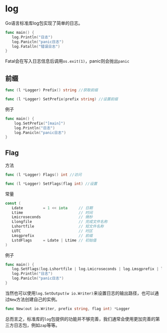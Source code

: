 # log

Go语言标准库log包实现了简单的日志。

```go
func main() {
   log.Println("日志")
   log.Panicln("panic日志")
   log.Fatalln("错误日志")
}
```

Fatal会在写入日志信息后调用`os.exit(1)`，panic则会抛出`panic`



## 前缀

```go
func (l *Logger) Prefix() string //获取前缀

func (l *Logger) SetPrefix(prefix string) //设置前缀
```

例子

```go
func main() {
	log.SetPrefix("[main]")
	log.Println("日志")
	log.Panicln("panic日志")
}
```



## Flag

方法

```go
func (l *Logger) Flags() int //访问

func (l *Logger) SetFlags(flag int) //设置
```

常量

```go
const (
   Ldate         = 1 << iota     // 日期
   Ltime                         // 时间
   Lmicroseconds                 // 微秒
   Llongfile                     // 完成文件名称
   Lshortfile                    // 短文件名称
   LUTC                          // 时区
   Lmsgprefix                    // 前缀
   LstdFlags     = Ldate | Ltime // 初始值
)
```

例子 

```go
func main() {
   log.SetFlags(log.Lshortfile | log.Lmicroseconds | log.Lmsgprefix | log.Ldate | log.Ltime)
   log.Println("日志")
   log.Panicln("panic日志")
}
```



当然也可以使用`log.SetOutput(w io.Writer)`来设置日志的输出路径，也可以通过`New`方法创建自己的实例。

```go
func New(out io.Writer, prefix string, flag int) *Logger
```

总而言之，标准库的`log`包提供的功能并不够完善，我们通常会使用更加完善的第三方日志包，例如`zap`等等。